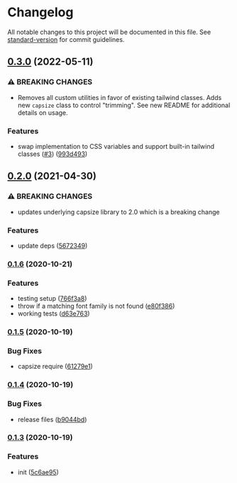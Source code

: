 # Changelog

All notable changes to this project will be documented in this file. See
[standard-version](https://github.com/conventional-changelog/standard-version)
for commit guidelines.

## [0.3.0](https://github.com/asyarb/tailwind-capsize/compare/v0.2.0...v0.3.0) (2022-05-11)

### ⚠ BREAKING CHANGES

- Removes all custom utilities in favor of existing tailwind classes. Adds new
  `capsize` class to control "trimming". See new README for additional details
  on usage.

### Features

- swap implementation to CSS variables and support built-in tailwind classes
  ([#3](https://github.com/asyarb/tailwind-capsize/issues/3))
  ([993d493](https://github.com/asyarb/tailwind-capsize/commit/993d4932ebff48f05b8fd58960870dd7069108d4))

## [0.2.0](https://github.com/asyarb/tailwind-capsize/compare/v0.1.6...v0.2.0) (2021-04-30)

### ⚠ BREAKING CHANGES

- updates underlying capsize library to 2.0 which is a breaking change

### Features

- update deps
  ([5672349](https://github.com/asyarb/tailwind-capsize/commit/56723492dba925aad6e440938b0a6dc80cba598b))

### [0.1.6](https://github.com/asyarb/tailwind-capsize/compare/v0.1.5...v0.1.6) (2020-10-21)

### Features

- testing setup
  ([766f3a8](https://github.com/asyarb/tailwind-capsize/commit/766f3a81dae9225520498abaff778a2cb28097bb))
- throw if a matching font family is not found
  ([e80f386](https://github.com/asyarb/tailwind-capsize/commit/e80f38681a31f94b6f51b9a3e48bcef33387a39c))
- working tests
  ([d63e763](https://github.com/asyarb/tailwind-capsize/commit/d63e76376a7db710c12622f3ae14c2aa062fd0d2))

### [0.1.5](https://github.com/asyarb/tailwind-capsize/compare/v0.1.4...v0.1.5) (2020-10-19)

### Bug Fixes

- capsize require
  ([61279e1](https://github.com/asyarb/tailwind-capsize/commit/61279e18b18f1eb5b4a8d694e99112fcbd652944))

### [0.1.4](https://github.com/asyarb/tailwind-capsize/compare/v0.1.3...v0.1.4) (2020-10-19)

### Bug Fixes

- release files
  ([b9044bd](https://github.com/asyarb/tailwind-capsize/commit/b9044bdaced6ce405ca2daeda3438daeb8632ef9))

### [0.1.3](https://github.com/asyarb/tailwind-capsize/compare/v0.1.2...v0.1.3) (2020-10-19)

### Features

- init
  ([5c6ae95](https://github.com/asyarb/tailwind-capsize/commit/5c6ae9538ac3d9ca72d2245e77eddb48b2845987))

